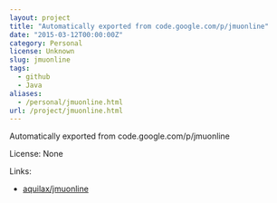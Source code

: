 ```yaml
---
layout: project
title: "Automatically exported from code.google.com/p/jmuonline"
date: "2015-03-12T00:00:00Z"
category: Personal
license: Unknown
slug: jmuonline
tags:
  - github
  - Java
aliases:
  - /personal/jmuonline.html
url: /project/jmuonline.html
---
```


Automatically exported from code.google.com/p/jmuonline

License: None

Links:

* [aquilax/jmuonline](https://github.com/aquilax/jmuonline)
